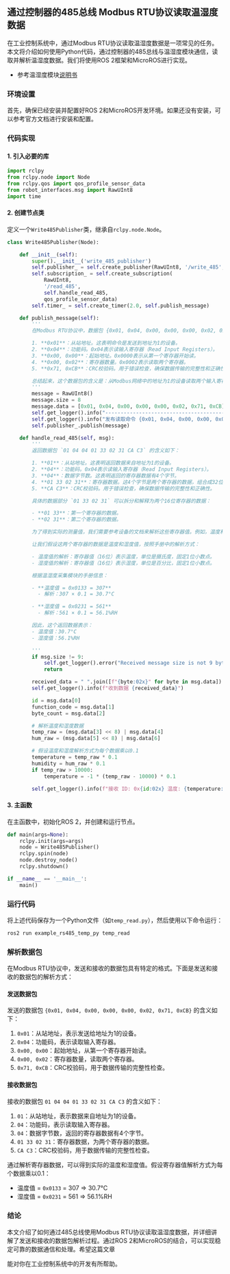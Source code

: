 ## 通过控制器的485总线 Modbus RTU协议读取温湿度数据

在工业控制系统中，通过Modbus RTU协议读取温湿度数据是一项常见的任务。本文将介绍如何使用Python代码，通过控制器的485总线与温湿度模块通信，读取并解析温湿度数据。我们将使用ROS 2框架和MicroROS进行实现。

- 参考温湿度模块[说明书](./温湿度采集模块使用手册.pdf)

### 环境设置

首先，确保已经安装并配置好ROS 2和MicroROS开发环境。如果还没有安装，可以参考官方文档进行安装和配置。

### 代码实现

#### 1. 引入必要的库

```python
import rclpy
from rclpy.node import Node
from rclpy.qos import qos_profile_sensor_data
from robot_interfaces.msg import RawUInt8
import time
```

#### 2. 创建节点类

定义一个`Write485Publisher`类，继承自`rclpy.node.Node`。

```python
class Write485Publisher(Node):

    def __init__(self):
        super().__init__('write_485_publisher')
        self.publisher_ = self.create_publisher(RawUInt8, '/write_485', qos_profile_sensor_data)
        self.subscription_ = self.create_subscription(
            RawUInt8,
            '/read_485',
            self.handle_read_485,
            qos_profile_sensor_data)
        self.timer_ = self.create_timer(2.0, self.publish_message)

    def publish_message(self):
        '''
        在Modbus RTU协议中，数据包 {0x01, 0x04, 0x00, 0x00, 0x00, 0x02, 0x71, 0xCB} 具有以下含义：

        1. **0x01**：从站地址。这表明命令是发送到地址为1的设备。
        2. **0x04**：功能码。0x04表示读输入寄存器（Read Input Registers）。
        3. **0x00, 0x00**：起始地址。0x0000表示从第一个寄存器开始读。
        4. **0x00, 0x02**：寄存器数量。0x0002表示读取两个寄存器。
        5. **0x71, 0xCB**：CRC校验码。用于错误检查，确保数据传输的完整性和正确性。

        总结起来，这个数据包的含义是：从Modbus网络中的地址为1的设备读取两个输入寄存器，从地址0x0000开始。
        '''
        message = RawUInt8()
        message.size = 8
        message.data = [0x01, 0x04, 0x00, 0x00, 0x00, 0x02, 0x71, 0xCB]
        self.get_logger().info("------------------------------------------------------------")
        self.get_logger().info("发布读取命令 {0x01, 0x04, 0x00, 0x00, 0x00, 0x02, 0x71, 0xCB}")
        self.publisher_.publish(message)

    def handle_read_485(self, msg):
        '''
        返回数据包 `01 04 04 01 33 02 31 CA C3` 的含义如下：

        1. **01**：从站地址。这表明返回数据来自地址为1的设备。
        2. **04**：功能码。0x04表示读输入寄存器（Read Input Registers）。
        3. **04**：数据字节数。这表明返回的寄存器数据有4个字节。
        4. **01 33 02 31**：寄存器数据。这4个字节是两个寄存器的数据，组合成32位数据。
        5. **CA C3**：CRC校验码。用于错误检查，确保数据传输的完整性和正确性。

        具体的数据部分 `01 33 02 31` 可以拆分和解释为两个16位寄存器的数据：

        - **01 33**：第一个寄存器的数据。
        - **02 31**：第二个寄存器的数据。

        为了得到实际的测量值，我们需要参考设备的文档来解析这些寄存器值。例如，温度和湿度的解析方式等。

        让我们假设这两个寄存器的数据是温度和湿度值，按照手册中的解析方式：

        - 温度值的解析：寄存器值（16位）表示温度，单位是摄氏度，固定1位小数点。
        - 湿度值的解析：寄存器值（16位）表示湿度，单位是百分比，固定1位小数点。

        根据温湿度采集模块的手册信息：

        - **温度值 = 0x0133 = 307**
          - 解析：307 × 0.1 = 30.7°C

        - **湿度值 = 0x0231 = 561**
          - 解析：561 × 0.1 = 56.1%RH

        因此，这个返回数据表示：
        - 温度值：30.7°C
        - 湿度值：56.1%RH

        '''
        if msg.size != 9:
            self.get_logger().error("Received message size is not 9 bytes.")
            return

        received_data = " ".join([f"{byte:02x}" for byte in msg.data])
        self.get_logger().info(f"收到数据 {received_data}")

        id = msg.data[0]
        function_code = msg.data[1]
        byte_count = msg.data[2]

        # 解析温度和湿度数据
        temp_raw = (msg.data[3] << 8) | msg.data[4]
        hum_raw = (msg.data[5] << 8) | msg.data[6]

        # 假设温度和湿度解析方式为每个数据乘以0.1
        temperature = temp_raw * 0.1
        humidity = hum_raw * 0.1
        if temp_raw > 10000:
            temperature = -1 * (temp_raw - 10000) * 0.1

        self.get_logger().info(f"接收 ID: 0x{id:02x} 温度: {temperature:.2f} 湿度: {humidity:.2f}")
```

#### 3. 主函数

在主函数中，初始化ROS 2，并创建和运行节点。

```python
def main(args=None):
    rclpy.init(args=args)
    node = Write485Publisher()
    rclpy.spin(node)
    node.destroy_node()
    rclpy.shutdown()

if __name__ == '__main__':
    main()
```

### 运行代码

将上述代码保存为一个Python文件（如`temp_read.py`），然后使用以下命令运行：

```bash
ros2 run example_rs485_temp_py temp_read
```

### 解析数据包

在Modbus RTU协议中，发送和接收的数据包具有特定的格式。下面是发送和接收的数据包的解析方式：

#### 发送数据包

发送的数据包 `{0x01, 0x04, 0x00, 0x00, 0x00, 0x02, 0x71, 0xCB}` 的含义如下：

1. `0x01`：从站地址，表示发送给地址为1的设备。
2. `0x04`：功能码，表示读取输入寄存器。
3. `0x00, 0x00`：起始地址，从第一个寄存器开始读。
4. `0x00, 0x02`：寄存器数量，读取两个寄存器。
5. `0x71, 0xCB`：CRC校验码，用于数据传输的完整性检查。

#### 接收数据包

接收的数据包 `01 04 04 01 33 02 31 CA C3` 的含义如下：

1. `01`：从站地址，表示数据来自地址为1的设备。
2. `04`：功能码，表示读取输入寄存器。
3. `04`：数据字节数，返回的寄存器数据有4个字节。
4. `01 33 02 31`：寄存器数据，为两个寄存器的数据。
5. `CA C3`：CRC校验码，用于数据传输的完整性检查。

通过解析寄存器数据，可以得到实际的温度和湿度值。假设寄存器值解析方式为每个数据乘以0.1：

- 温度值 = `0x0133` = 307 => 30.7°C
- 湿度值 = `0x0231` = 561 => 56.1%RH

### 结论

本文介绍了如何通过485总线使用Modbus RTU协议读取温湿度数据，并详细讲解了发送和接收的数据包解析过程。通过ROS 2和MicroROS的结合，可以实现稳定可靠的数据通信和处理。希望这篇文章

能对你在工业控制系统中的开发有所帮助。